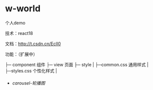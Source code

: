 # w-world
个人demo

技术：react18

文档：http://t.csdn.cn/EclI0

功能：（扩展中）

├─ component    组件
├─ view         页面 
├─ style
|  ├─common.css   通用样式
|  ├─styles.css   个性化样式
|
- ###### carousel-轮播图
